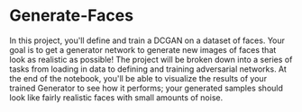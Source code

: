 # Generate-Faces
In this project, you'll define and train a DCGAN on a dataset of faces. Your goal is to get a generator network to generate new images of faces that look as realistic as possible!
The project will be broken down into a series of tasks from loading in data to defining and training adversarial networks. At the end of the notebook, you'll be able to visualize the results of your trained Generator to see how it performs; your generated samples should look like fairly realistic faces with small amounts of noise.

